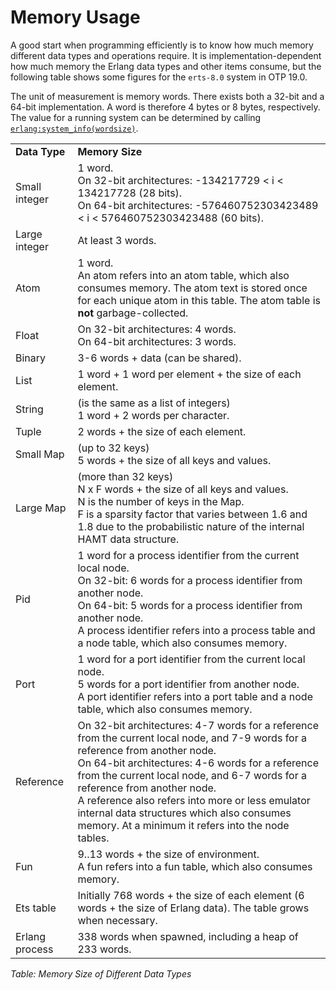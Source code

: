 <!--
%CopyrightBegin%

SPDX-License-Identifier: Apache-2.0

Copyright Ericsson AB 2023-2025. All Rights Reserved.

Licensed under the Apache License, Version 2.0 (the "License");
you may not use this file except in compliance with the License.
You may obtain a copy of the License at

    http://www.apache.org/licenses/LICENSE-2.0

Unless required by applicable law or agreed to in writing, software
distributed under the License is distributed on an "AS IS" BASIS,
WITHOUT WARRANTIES OR CONDITIONS OF ANY KIND, either express or implied.
See the License for the specific language governing permissions and
limitations under the License.

%CopyrightEnd%
-->
# Memory Usage

A good start when programming efficiently is to know how much memory different
data types and operations require. It is implementation-dependent how much
memory the Erlang data types and other items consume, but the following table
shows some figures for the `erts-8.0` system in OTP 19.0.

The unit of measurement is memory words. There exists both a 32-bit and a 64-bit
implementation. A word is therefore 4 bytes or 8 bytes, respectively. The value
for a running system can be determined by calling
[`erlang:system_info(wordsize)`](`m:erlang#system_info_wordsize`).


<table class="doc-table">
<tr>
  <td align="left" valign="middle"><strong>Data Type</strong></td>
  <td align="left" valign="middle"><strong>Memory Size</strong></td>
</tr>
<tr>
   <td align="left" valign="middle">Small integer</td>
   <td align="left" valign="middle">1 word.<br>
   On 32-bit architectures: -134217729 &lt; i &lt; 134217728
   (28 bits).<br>
   On 64-bit architectures: -576460752303423489 &lt; i &lt;
   576460752303423488 (60 bits).</td>
</tr>
<tr>
   <td align="left" valign="middle">Large integer</td>
   <td align="left" valign="middle">At least 3 words.</td>
</tr>
<tr>
   <td align="left" valign="middle">Atom</td>
   <td align="left" valign="middle">1 word.<br>
   An atom refers into an atom table, which also consumes memory.
   The atom text is stored once for each unique atom in this table.
   The atom table is <strong>not</strong> garbage-collected.</td>
</tr>
<tr>
   <td align="left" valign="middle">Float</td>
   <td align="left" valign="middle">On 32-bit architectures: 4 words.<br>
   On 64-bit architectures: 3 words.</td>
</tr>
<tr>
   <td align="left" valign="middle">Binary</td>
   <td align="left" valign="middle">3-6 words + data (can be shared).</td>
</tr>
<tr>
   <td align="left" valign="middle">List</td>
   <td align="left" valign="middle">1 word + 1 word per element + the size of each element.</td>
</tr>
<tr>
   <td align="left" valign="middle">String</td>
   <td align="left" valign="middle">(is the same as a list of integers)<br>
   1 word + 2 words per character.
   </td>
</tr>
<tr>
  <td align="left" valign="middle">Tuple</td>
  <td align="left" valign="middle">2 words + the size of each element.</td>
</tr>
<tr>
  <td align="left" valign="middle">Small Map</td>
  <td align="left" valign="middle">(up to 32 keys)<br>
    5 words + the size of all keys and values.</td>
</tr>
<tr>
  <td align="left" valign="middle">Large Map</td>
  <td align="left" valign="middle">
      (more than 32 keys)<br>
      <span class="code">N</span> x <span class="code">F</span> words + the size of all keys and values.<br>
      <span class="code">N</span> is the number of keys in the Map.<br>
      <span class="code">F</span> is a sparsity factor that varies between 1.6 and 1.8
      due to the probabilistic nature of the internal HAMT data structure.
  </td>
</tr>
<tr>
   <td align="left" valign="middle">Pid</td>
   <td align="left" valign="middle">1 word for a process identifier from the current local node.<br>
   On 32-bit: 6 words for a process identifier from another node.<br>
   On 64-bit: 5 words for a process identifier from another node.<br>
   A process identifier refers into a process table and a node table,
   which also consumes memory.</td>
</tr>
<tr>
   <td align="left" valign="middle">Port</td>
   <td align="left" valign="middle">1 word for a port identifier from the current local node.<br>
   5 words for a port identifier from another node.<br>
   A port identifier refers into a port table and a node table,
   which also consumes memory.</td>
</tr>
<tr>
   <td align="left" valign="middle">Reference</td>
   <td align="left" valign="middle">On 32-bit architectures: 4-7 words for a reference from the
   current local node, and 7-9 words for a reference from another
   node.<br>
   On 64-bit architectures: 4-6 words for a reference from the current
   local node, and 6-7 words for a reference from another node.<br>
   A reference also refers into more or less emulator internal data
   structures which also consumes memory. At a minimum it
   refers into the node tables.</td>
</tr>
<tr>
   <td align="left" valign="middle">Fun</td>
   <td align="left" valign="middle">9..13 words + the size of environment.<br>
   A fun refers into a fun table, which also consumes memory.</td>
</tr>
<tr>
   <td align="left" valign="middle">Ets table</td>
   <td align="left" valign="middle">Initially 768 words + the size of each element (6 words +
   the size of Erlang data). The table grows when necessary.</td>
</tr>
<tr>
   <td align="left" valign="middle">Erlang process</td>
   <td align="left" valign="middle">338 words when spawned, including a heap of 233 words.</td>
</tr>
</table>

_Table: Memory Size of Different Data Types_
